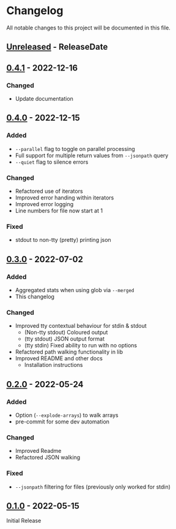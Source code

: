 # Changelog

All notable changes to this project will be documented in this file.

<!-- next-header -->

## [Unreleased] - ReleaseDate

## [0.4.1] - 2022-12-16

### Changed

- Update documentation

## [0.4.0] - 2022-12-15

### Added
- `--parallel` flag to toggle on parallel processing
- Full support for multiple return values from `--jsonpath` query
- `--quiet` flag to silence errors

### Changed
- Refactored use of iterators
- Improved error handing within iterators
- Improved error logging
- Line numbers for file now start at 1

### Fixed
- stdout to non-tty (pretty) printing json

## [0.3.0] - 2022-07-02

### Added
- Aggregated stats when using glob via `--merged`
- This changelog

### Changed
- Improved tty contextual behaviour for stdin & stdout
  - (Non-tty stdout) Coloured output
  - (tty stdout) JSON output format
  - (tty stdin) Fixed ability to run with no options
- Refactored path walking functionality in lib
- Improved README and other docs
  - Installation instructions

## [0.2.0] - 2022-05-24

### Added
- Option (`--explode-arrays`) to walk arrays
- pre-commit for some dev automation

### Changed
- Improved Readme
- Refactored JSON walking

### Fixed
- `--jsonpath` filtering for files (previously only worked for stdin)

## [0.1.0] - 2022-05-15

Initial Release

<!-- next-url -->
[Unreleased]: https://github.com/cbrown1234/analyse-json/compare/v0.4.1...HEAD
[0.4.1]: https://github.com/cbrown1234/analyse-json/compare/v0.4.0...v0.4.1
[0.4.0]: https://github.com/cbrown1234/analyse-json/compare/v0.3.0...v0.4.0
[0.3.0]: https://github.com/cbrown1234/analyse-json/compare/v0.2.0...v0.3.0
[0.2.0]: https://github.com/cbrown1234/analyse-json/compare/v0.1.0...v0.2.0
[0.1.0]: https://github.com/cbrown1234/analyse-json/releases/tag/v0.1.0
